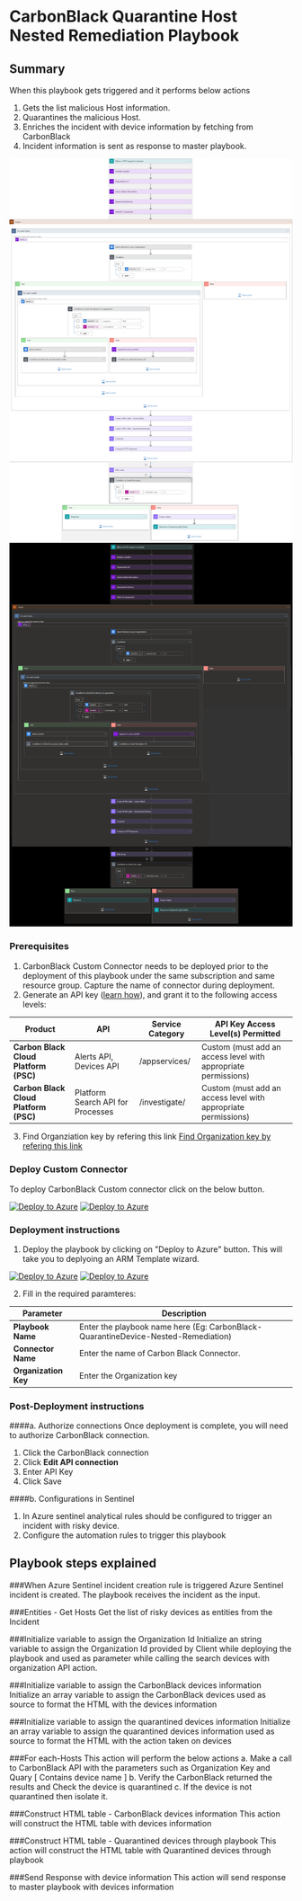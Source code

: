 # CarbonBlack Quarantine Host Nested Remediation Playbook
 ## Summary
 When this playbook gets triggered and it performs below actions
 1. Gets the list malicious Host information.
 2. Quarantines the malicious Host.
 2. Enriches the incident with device information by fetching from CarbonBlack
 2. Incident information is sent as response to master playbook.

![CarbonBlack](./Images/PlaybookdesignerLight.png)<br>
![CarbonBlack](./Images/PlaybookdesignerDark.png)<br>

### Prerequisites 
1. CarbonBlack Custom Connector needs to be deployed prior to the deployment of this playbook under the same subscription and same resource group. Capture the name of connector during deployment.
2. Generate an API key ([learn how](https://developer.carbonblack.com/reference/carbon-black-cloud/authentication/#creating-an-api-key)), and grant it to the following access levels:

| **Product** | **API** | **Service Category** | **API Key Access Level(s) Permitted** |
| --------- | -------------- | ----------------- | ------------------------------------ |
| **Carbon Black Cloud Platform (PSC)** | Alerts API, Devices API | /appservices/ | Custom (must add an access level with appropriate permissions) |
| **Carbon Black Cloud Platform (PSC)** | Platform Search API for Processes | /investigate/ | Custom (must add an access level with appropriate permissions) |

3. Find Organziation key by refering this link [ Find Organization key by refering this link ](https://defense.conferdeploy.net/settings/connectors)

### Deploy Custom Connector

To deploy CarbonBlack Custom connector click on the below button.

[![Deploy to Azure](https://aka.ms/deploytoazurebutton)](https://portal.azure.com/#create/Microsoft.Template/uri/https%3A%2F%2Fraw.githubusercontent.com/Azure/Azure-Sentinel/master/Playbooks/CarbonBlack/CarbonBlackConnector/azuredeploy.json) [![Deploy to Azure](https://aka.ms/deploytoazuregovbutton)](https://portal.azure.com/#create/Microsoft.Template/uri/https%3A%2F%2Fraw.githubusercontent.com/Azure/Azure-Sentinel/master/Playbooks/CarbonBlack/CarbonBlackConnector/azuredeploy.json)

### Deployment instructions 
1. Deploy the playbook by clicking on "Deploy to Azure" button. This will take you to deplyoing an ARM Template wizard.

[![Deploy to Azure](https://aka.ms/deploytoazurebutton)](https://portal.azure.com/#create/Microsoft.Template/uri/https%3A%2F%2Fraw.githubusercontent.com%2FAzure%2FAzure-Sentinel%2Ftree%2Fmaster%2FMasterPlaybooks%2FRemediation-Host%2FCarbonBlack-Remediation-Host%2Fazuredeploy.json) [![Deploy to Azure](https://aka.ms/deploytoazuregovbutton)](https://portal.azure.com/#create/Microsoft.Template/uri/https%3A%2F%2Fraw.githubusercontent.com%2FAzure%2FAzure-Sentinel%2Ftree%2Fmaster%2FMasterPlaybooks%2FRemediation-Host%2FCarbonBlack-Remediation-Host%2Fazuredeploy.json)


2. Fill in the required paramteres:

|Parameter|Description|
|--------------|--------------|
|**Playbook Name**| Enter the playbook name here (Eg: CarbonBlack-QuarantineDevice-Nested-Remediation)|
|**Connector Name**|Enter the name of Carbon Black Connector.|
|**Organization Key**| Enter the Organization key|
    
### Post-Deployment instructions 
####a. Authorize connections
Once deployment is complete, you will need to authorize CarbonBlack connection.
1.	Click the CarbonBlack connection
2.  Click **Edit API connection**
3.  Enter API Key
4.  Click Save


####b. Configurations in Sentinel
1. In Azure sentinel analytical rules should be configured to trigger an incident with risky device.
2. Configure the automation rules to trigger this playbook


## Playbook steps explained

###When Azure Sentinel incident creation rule is triggered
Azure Sentinel incident is created. The playbook receives the incident as the input.

###Entities - Get Hosts
Get the list of risky devices as entities from the Incident

###Initialize variable to assign the Organization Id
Initialize an string variable to assign the Organization Id provided by Client while deploying the playbook and used as parameter while calling the search devices with organization API action.

###Initialize variable to assign the CarbonBlack devices information
Initialize an array variable to assign the CarbonBlack devices used as source to format the HTML with the devices information

###Initialize variable to assign the quarantined devices information
Initialize an array variable to assign the quarantined devices information used as source to format the HTML with the action taken on devices

###For each-Hosts
This action will perform the below actions
 a. Make a call to CarbonBlack API with the parameters such as Organization Key and Quary [ Contains device name ]
 b. Verify the CarbonBlack returned the results and Check the device is quarantined
 c. If the device is not quarantined then isolate it.

###Construct HTML table - CarbonBlack devices information
This action will construct the HTML table with devices information

###Construct HTML table - Quarantined devices through playbook
This action will construct the HTML table with Quarantined devices through playbook

###Send Response with device information
This action will send response to master playbook with devices information


